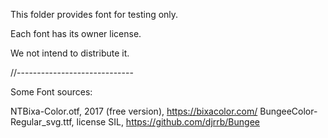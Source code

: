 This folder provides font for testing only.

Each font has its owner license.

We not intend to distribute it.

//-----------------------------

Some Font sources:

NTBixa-Color.otf, 2017 (free version), https://bixacolor.com/
BungeeColor-Regular_svg.ttf, license SIL, https://github.com/djrrb/Bungee


